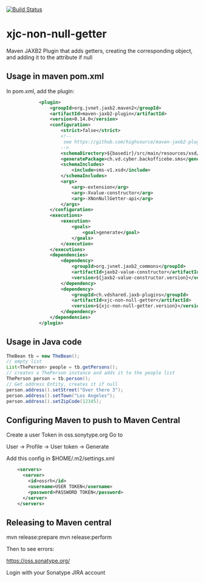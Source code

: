 [![Build Status](https://travis-ci.org/shared-vd/xjc-non-null-getter.svg?branch=master)](https://travis-ci.org/shared-vd/xjc-non-null-getter)

# xjc-non-null-getter

Maven JAXB2 Plugin that adds getters, creating the corresponding object, and adding it to the attribute if null

## Usage in maven pom.xml

In pom.xml, add the plugin:
```xml
            <plugin>
                <groupId>org.jvnet.jaxb2.maven2</groupId>
                <artifactId>maven-jaxb2-plugin</artifactId>
                <version>0.14.0</version>
                <configuration>
                    <strict>false</strict>
                    <!--
                     see https://github.com/highsource/maven-jaxb2-plugin/wiki/Catalogs-in-Strict-Mode
                    -->
                    <schemaDirectory>${basedir}/src/main/resources/xsd/</schemaDirectory>
                    <generatePackage>ch.vd.cyber.backofficebe.sms</generatePackage>
                    <schemaIncludes>
                        <include>sms-v1.xsd</include>
                    </schemaIncludes>
                    <args>
                        <arg>-extension</arg>
                        <arg>-Xvalue-constructor</arg>
                        <arg>-XNonNullGetter-api</arg>
                    </args>
                </configuration>
                <executions>
                    <execution>
                        <goals>
                            <goal>generate</goal>
                        </goals>
                    </execution>
                </executions>
                <dependencies>
                    <dependency>
                        <groupId>org.jvnet.jaxb2_commons</groupId>
                        <artifactId>jaxb2-value-constructor</artifactId>
                        <version>${jaxb2-value-constructor.version}</version>
                    </dependency>
                    <dependency>
                        <groupId>ch.vdshared.jaxb-plugins</groupId>
                        <artifactId>xjc-non-null-getter</artifactId>
                        <version>${xjc-non-null-getter.version}</version>
                    </dependency>
                </dependencies>
            </plugin>
```

## Usage in Java code

```java
TheBean tb = new TheBean();
// empty list
List<ThePerson> people = tb.getPersons();
// creates a ThePerson instance and adds it to the people list
ThePerson person = tb.person();
// Get address Entity, creates it if null
person.address().setStreet("Over there 3");
person.address().setTown("Los Angeles");
person.address().setZipCode(12345);
```

## Configuring Maven to push to Maven Central

Create a user Token in oss.sonytype.org
Go to

User -> Profile -> User token -> Generate


Add this config in $HOME/.m2/settings.xml
```xml
    <servers>
      <server>
        <id>ossrh</id>
        <username>USER TOKEN</username>
        <password>PASSWORD TOKEN</password>
      </server>
    </servers>
```


## Releasing to Maven central

mvn release:prepare
mvn release:perform

Then to see errors:

https://oss.sonatype.org/

Login with your Sonatype JIRA account
